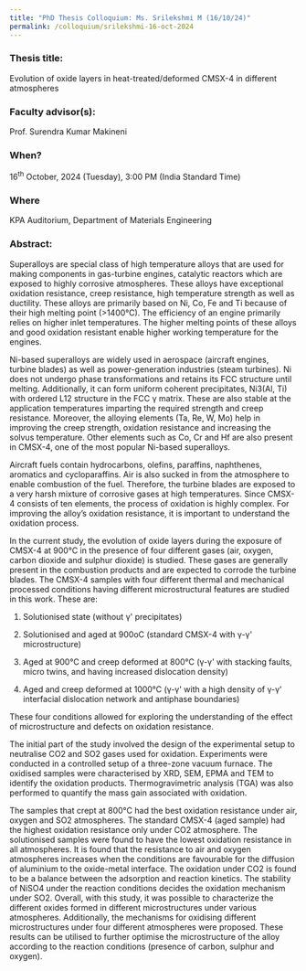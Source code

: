 ```yaml
---
title: "PhD Thesis Colloquium: Ms. Srilekshmi M (16/10/24)"
permalink: /colloquium/srilekshmi-16-oct-2024
---
```

### Thesis title:
Evolution of oxide layers in heat-treated/deformed CMSX-4 in different  atmospheres

### Faculty advisor(s):
Prof. Surendra Kumar Makineni

### When?
16<sup>th</sup> October, 2024 (Tuesday), 3:00 PM (India Standard Time)

### Where
KPA Auditorium, Department of Materials Engineering

### Abstract:
Superalloys are special class of high temperature alloys that are used  for making components in gas-turbine engines, catalytic reactors which  are exposed to highly corrosive atmospheres. These alloys have  exceptional oxidation resistance, creep resistance, high temperature  strength as well as ductility. These alloys are primarily based on Ni,  Co, Fe and Ti because of their high melting point (>1400°C). The  efficiency of an engine primarily relies on higher inlet temperatures.  The higher melting points of these alloys and good oxidation resistant  enable higher working temperature for the engines.

 Ni-based superalloys are widely used in aerospace (aircraft engines,  turbine blades) as well as power-generation industries (steam turbines).  Ni does not undergo phase transformations and retains its FCC structure  until melting. Additionally, it can form uniform coherent precipitates,  Ni3(Al, Ti) with ordered L12 structure in the FCC γ matrix. These are  also stable at the application temperatures imparting the required  strength and creep resistance. Moreover, the alloying elements (Ta, Re,  W, Mo) help in improving the creep strength, oxidation resistance and  increasing the solvus temperature. Other elements such as Co, Cr and Hf  are also present in CMSX-4, one of the most popular Ni-based  superalloys.

 Aircraft fuels contain hydrocarbons, olefins, paraffins, naphthenes,  aromatics and cycloparaffins. Air is also sucked in from the atmosphere  to enable combustion of the fuel. Therefore, the turbine blades are  exposed to a very harsh mixture of corrosive gases at high temperatures.  Since CMSX-4 consists of ten elements, the process of oxidation is  highly complex. For improving the alloy’s oxidation resistance, it is  important to understand the oxidation process.

 In the current study, the evolution of oxide layers during the exposure  of CMSX-4 at 900°C in the presence of four different gases (air, oxygen,  carbon dioxide and sulphur dioxide) is studied. These gases are  generally present in the combustion products and are expected to corrode  the turbine blades. The CMSX-4 samples with four different thermal and  mechanical processed conditions having different microstructural  features are studied in this work. These are:

 1. Solutionised state (without γ' precipitates)

 2. Solutionised and aged at 900oC (standard CMSX-4 with γ-γ'  microstructure)

 3. Aged at 900°C and creep deformed at 800°C (γ-γ' with stacking faults,  micro twins, and having increased dislocation density)

 4. Aged and creep deformed at 1000°C (γ-γ' with a high density of γ-γ'  interfacial dislocation network and antiphase boundaries)

 These four conditions allowed for exploring the understanding of the  effect of microstructure and defects on oxidation resistance.

 The initial part of the study involved the design of the experimental  setup to neutralise CO2 and SO2 gases used for oxidation. Experiments  were conducted in a controlled setup of a three-zone vacuum furnace. The  oxidised samples were characterised by XRD, SEM, EPMA and TEM to  identify the oxidation products. Thermogravimetric analysis (TGA) was  also performed to quantify the mass gain associated with oxidation.

 The samples that crept at 800°C had the best oxidation resistance under  air, oxygen and SO2 atmospheres. The standard CMSX-4 (aged sample) had  the highest oxidation resistance only under CO2 atmosphere. The solutionised samples were found to have the lowest oxidation resistance  in all atmospheres. It is found that the resistance to air and oxygen  atmospheres increases when the conditions are favourable for the  diffusion of aluminium to the oxide-metal interface. The oxidation under  CO2 is found to be a balance between the adsorption and reaction  kinetics. The stability of NiSO4 under the reaction conditions decides  the oxidation mechanism under SO2. Overall, with this study, it was  possible to characterize the different oxides formed in different  microstructures under various atmospheres. Additionally, the mechanisms  for oxidising different microstructures under four different atmospheres  were proposed. These results can be utilised to further optimise the  microstructure of the alloy according to the reaction conditions  (presence of carbon, sulphur and oxygen).